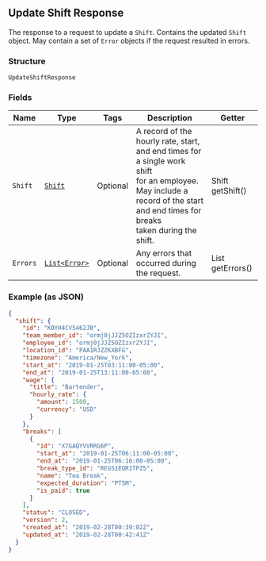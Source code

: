 ## Update Shift Response

The response to a request to update a `Shift`. Contains
the updated `Shift` object. May contain a set of `Error` objects if
the request resulted in errors.

### Structure

`UpdateShiftResponse`

### Fields

| Name | Type | Tags | Description | Getter |
|  --- | --- | --- | --- | --- |
| `Shift` | [`Shift`](/doc/models/shift.md) | Optional | A record of the hourly rate, start, and end times for a single work shift<br>for an employee. May include a record of the start and end times for breaks<br>taken during the shift. | Shift getShift() |
| `Errors` | [`List<Error>`](/doc/models/error.md) | Optional | Any errors that occurred during the request. | List<Error> getErrors() |

### Example (as JSON)

```json
{
  "shift": {
    "id": "K0YH4CV5462JB",
    "team_member_id": "ormj0jJJZ5OZIzxrZYJI",
    "employee_id": "ormj0jJJZ5OZIzxrZYJI",
    "location_id": "PAA1RJZZKXBFG",
    "timezone": "America/New_York",
    "start_at": "2019-01-25T03:11:00-05:00",
    "end_at": "2019-01-25T13:11:00-05:00",
    "wage": {
      "title": "Bartender",
      "hourly_rate": {
        "amount": 1500,
        "currency": "USD"
      }
    },
    "breaks": [
      {
        "id": "X7GAQYVVRRG6P",
        "start_at": "2019-01-25T06:11:00-05:00",
        "end_at": "2019-01-25T06:16:00-05:00",
        "break_type_id": "REGS1EQR1TPZ5",
        "name": "Tea Break",
        "expected_duration": "PT5M",
        "is_paid": true
      }
    ],
    "status": "CLOSED",
    "version": 2,
    "created_at": "2019-02-28T00:39:02Z",
    "updated_at": "2019-02-28T00:42:41Z"
  }
}
```

